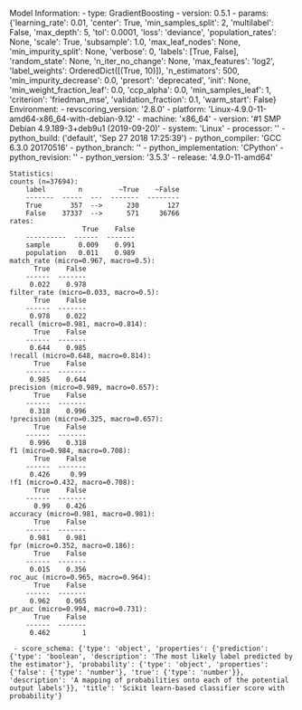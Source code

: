 Model Information:
	 - type: GradientBoosting
	 - version: 0.5.1
	 - params: {'learning_rate': 0.01, 'center': True, 'min_samples_split': 2, 'multilabel': False, 'max_depth': 5, 'tol': 0.0001, 'loss': 'deviance', 'population_rates': None, 'scale': True, 'subsample': 1.0, 'max_leaf_nodes': None, 'min_impurity_split': None, 'verbose': 0, 'labels': [True, False], 'random_state': None, 'n_iter_no_change': None, 'max_features': 'log2', 'label_weights': OrderedDict([(True, 10)]), 'n_estimators': 500, 'min_impurity_decrease': 0.0, 'presort': 'deprecated', 'init': None, 'min_weight_fraction_leaf': 0.0, 'ccp_alpha': 0.0, 'min_samples_leaf': 1, 'criterion': 'friedman_mse', 'validation_fraction': 0.1, 'warm_start': False}
	Environment:
	 - revscoring_version: '2.8.0'
	 - platform: 'Linux-4.9.0-11-amd64-x86_64-with-debian-9.12'
	 - machine: 'x86_64'
	 - version: '#1 SMP Debian 4.9.189-3+deb9u1 (2019-09-20)'
	 - system: 'Linux'
	 - processor: ''
	 - python_build: ('default', 'Sep 27 2018 17:25:39')
	 - python_compiler: 'GCC 6.3.0 20170516'
	 - python_branch: ''
	 - python_implementation: 'CPython'
	 - python_revision: ''
	 - python_version: '3.5.3'
	 - release: '4.9.0-11-amd64'
	
	Statistics:
	counts (n=37694):
		label        n         ~True    ~False
		-------  -----  ---  -------  --------
		True       357  -->      230       127
		False    37337  -->      571     36766
	rates:
		              True    False
		----------  ------  -------
		sample       0.009    0.991
		population   0.011    0.989
	match_rate (micro=0.967, macro=0.5):
		  True    False
		------  -------
		 0.022    0.978
	filter_rate (micro=0.033, macro=0.5):
		  True    False
		------  -------
		 0.978    0.022
	recall (micro=0.981, macro=0.814):
		  True    False
		------  -------
		 0.644    0.985
	!recall (micro=0.648, macro=0.814):
		  True    False
		------  -------
		 0.985    0.644
	precision (micro=0.989, macro=0.657):
		  True    False
		------  -------
		 0.318    0.996
	!precision (micro=0.325, macro=0.657):
		  True    False
		------  -------
		 0.996    0.318
	f1 (micro=0.984, macro=0.708):
		  True    False
		------  -------
		 0.426     0.99
	!f1 (micro=0.432, macro=0.708):
		  True    False
		------  -------
		  0.99    0.426
	accuracy (micro=0.981, macro=0.981):
		  True    False
		------  -------
		 0.981    0.981
	fpr (micro=0.352, macro=0.186):
		  True    False
		------  -------
		 0.015    0.356
	roc_auc (micro=0.965, macro=0.964):
		  True    False
		------  -------
		 0.962    0.965
	pr_auc (micro=0.994, macro=0.731):
		  True    False
		------  -------
		 0.462        1
	
	 - score_schema: {'type': 'object', 'properties': {'prediction': {'type': 'boolean', 'description': 'The most likely label predicted by the estimator'}, 'probability': {'type': 'object', 'properties': {'false': {'type': 'number'}, 'true': {'type': 'number'}}, 'description': 'A mapping of probabilities onto each of the potential output labels'}}, 'title': 'Scikit learn-based classifier score with probability'}

